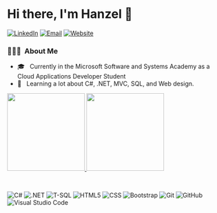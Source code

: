 # Hi there, I'm Hanzel 👋
<a href="https://www.linkedin.com/in/hanzelgotia/"><img alt="LinkedIn" src="https://img.shields.io/badge/LinkedIn-hanzelgotia-blue?style=flat-square&logo=linkedin"></a>
<a href="mailto:hanzelgotia@gmail.com"><img alt="Email" src="https://img.shields.io/badge/Email-hanzelgotia@gmail.com-blue?style=flat-square&logo=gmail"></a>
<a href="https://hgotia.github.io"><img alt="Website" src="https://img.shields.io/badge/Resume-https://hgotia.github.io-blue"></a>

<h3> 👨🏻‍💻 &nbsp;About Me </h3>

- 🎓 &nbsp; Currently in the Microsoft Software and Systems Academy as a Cloud Applications Developer Student
- 🍌 &nbsp; Learning a lot about C#, .NET, MVC, SQL, and Web design.

<a href="https://github.com/hgotia">
  <img height="180em" src="https://github-readme-stats.vercel.app/api?username=hgotia" />
  <img height="180em" src="https://github-readme-stats.vercel.app/api/top-langs/?username=hgotia&layout=compact" />
</a>
<p>
<br/>

  ![C#](https://img.shields.io/badge/c%23-%23239120.svg?&style=flat&logo=c-sharp&logoColor=white)
  ![.NET](https://img.shields.io/badge/.NET-5C2D91?style=flat&logo=.net&logoColor=white)
  ![T-SQL](https://img.shields.io/badge/-TSQL-red?style=flat)
  ![HTML5](https://img.shields.io/badge/html5-%23E34F26.svg?&style=flat&logo=html5&logoColor=white)
  ![CSS](https://img.shields.io/badge/-CSS-333333?style=flat&logo=CSS3&logoColor=1572B6)
  ![Bootstrap](https://img.shields.io/badge/bootstrap-%23563D7C.svg?&style=flat&logo=bootstrap&logoColor=white)
  ![Git](https://img.shields.io/badge/-Git-333333?style=flat&logo=git)
  ![GitHub](https://img.shields.io/badge/github-%23121011.svg?&style=flat&logo=github&logoColor=white"/)
  ![Visual Studio Code](https://img.shields.io/badge/-Visual%20Studio%20Code-333333?style=flat&logo=visual-studio-code&logoColor=007ACC)
